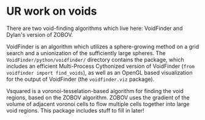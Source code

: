 # UR work on voids

There are two void-finding algorithms which live here: VoidFinder and Dylan's version of ZOBOV.

VoidFinder is an algorithm which utilizes a sphere-growing method on a grid search and a unionization of the sufficiently large spheres.  The `VoidFinder/python/voidfinder/` directory contains the package, which includes an efficient Multi-Process Cythonized version of VoidFinder (`from voidfinder import find_voids`), as well as an OpenGL based visualization for the output of VoidFinder (the `voidfinder.viz` package).

Vsquared is a voronoi-tesselation-based algorithm for finding the void regions, based on the ZOBOV algorithm.  ZOBOV uses the gradient of the volume of adjacent voronoi cells to flow multiple cells together into large void regions.  This package includes stuff to fill in later!


